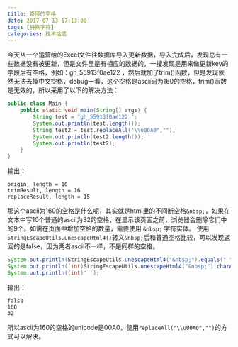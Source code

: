 ```yaml
---
title: 奇怪的空格
date: 2017-07-13 17:13:00
tags: [特殊字符]
categories: 技术拾遗
---
```

今天从一个运营给的Excel文件往数据库导入更新数据，导入完成后，发现总有一些数据没有被更新，但是文件里是有相应的数据的，一搜发现是用来做更新key的字段后有空格，例如：gh_55913f0ae122 ，然后就加了trim()函数，但是发现依然无法去掉中文空格，debug一看，这个空格是ascii码为160的空格，trim()函数是无效的，所以采用了以下的解决方法：<!--more-->
```java
public class Main {
    public static void main(String[] args) {
        String test = "gh_55913f0ae122 ";
        System.out.println(test.length());
        String test2 = test.replaceAll("\\u00A0","");
        System.out.println(test2.length());
        System.out.println(test2);
    }
}
```
输出：
```
origin, length = 16
trimResult, length = 16
replaceResult, length = 15
```
那这个ascii为160的空格是什么呢，其实就是html里的不间断空格`&nbsp;`，如果在文本中写10个普通的ascii为32的空格，在显示该页面之前，浏览器会删除它们中的9个。如需在页面中增加空格的数量，需要使用 `&nbsp;` 字符实体。
使用`StringEscapeUtils.unescapeHtml4()`转义`&nbsp;`后和普通空格比较，可以发现返回的是false，因为两者ascii不一样，不是同样的空格。
```java
System.out.println(StringEscapeUtils.unescapeHtml4("&nbsp;").equals(" "));
System.out.println((int)StringEscapeUtils.unescapeHtml4("&nbsp;").charAt(0));
System.out.println((int)' ');
```
输出：
```
false
160
32
```
所以ascii为160的空格的unicode是00A0，使用`replaceAll("\\u00A0","")`的方式可以解决。